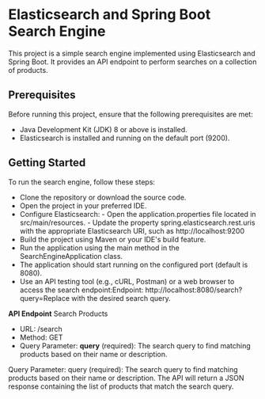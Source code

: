 
# Elasticsearch and Spring Boot Search Engine

This project is a simple search engine implemented using Elasticsearch and Spring Boot. It provides an API endpoint to perform searches on a collection of products.

## Prerequisites
Before running this project, ensure that the following prerequisites are met:

 - Java Development Kit (JDK) 8 or above is installed. 
 - Elasticsearch is installed and running on the default port (9200).

## Getting Started
To run the search engine, follow these steps:

 - Clone the repository or download the source code. 
 - Open the project in your preferred IDE. 
 - Configure Elasticsearch:
       - Open the application.properties file located in src/main/resources.
       - Update the property spring.elasticsearch.rest.uris with the appropriate Elasticsearch URI, such as http://localhost:9200
 - Build the project using Maven or your IDE's build feature.
 - Run the application using the main method in the SearchEngineApplication class.
 - The application should start running on the configured port (default is 8080).
 - Use an API testing tool (e.g., cURL, Postman) or a web browser to access the search endpoint:Endpoint: http://localhost:8080/search?query=<your-query>Replace <your-query> with the desired search query.

**API Endpoint**
 Search Products

 - URL: /search
 - Method: GET
 - Query Parameter:
**query** (required): The search query to find matching products based on their name or description.


Query Parameter:
query (required): The search query to find matching products based on their name or description.
The API will return a JSON response containing the list of products that match the search query.

